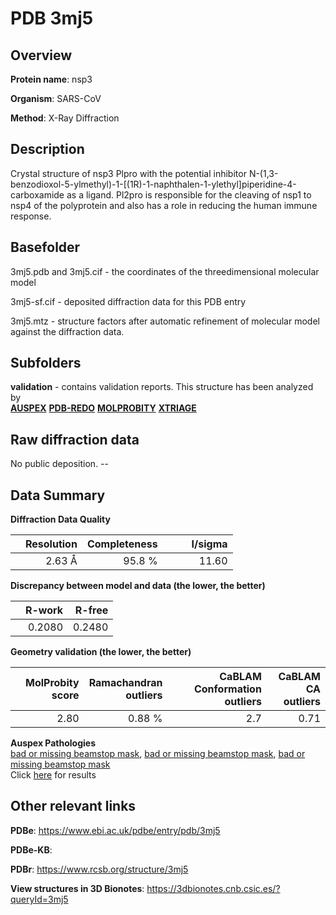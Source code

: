 # PDB 3mj5

## Overview

**Protein name**: nsp3

**Organism**: SARS-CoV

**Method**: X-Ray Diffraction

## Description

Crystal structure of nsp3 Plpro with the potential inhibitor N-(1,3-benzodioxol-5-ylmethyl)-1-[(1R)-1-naphthalen-1-ylethyl]piperidine-4-carboxamide as a ligand. Pl2pro is responsible for the cleaving of nsp1 to nsp4 of the polyprotein and also has a role in reducing the human immune response.

## Basefolder

3mj5.pdb and 3mj5.cif - the coordinates of the threedimensional molecular model

3mj5-sf.cif - deposited diffraction data for this PDB entry

3mj5.mtz - structure factors after automatic refinement of molecular model against the diffraction data.

## Subfolders





**validation** - contains validation reports. This structure has been analyzed by <br>[**AUSPEX**](https://github.com/thorn-lab/coronavirus_structural_task_force/tree/master/pdb/nsp3/SARS-CoV/3mj5/validation/auspex) [**PDB-REDO**](https://github.com/thorn-lab/coronavirus_structural_task_force/tree/master/pdb/nsp3/SARS-CoV/3mj5/validation/pdb-redo) [**MOLPROBITY**](https://github.com/thorn-lab/coronavirus_structural_task_force/tree/master/pdb/nsp3/SARS-CoV/3mj5/validation/molprobity) [**XTRIAGE**](https://github.com/thorn-lab/coronavirus_structural_task_force/blob/master/pdb/nsp3/SARS-CoV/3mj5/validation/Xtriage_output.log)   



## Raw diffraction data

No public deposition. --<br> 

## Data Summary
**Diffraction Data Quality**

|   | Resolution | Completeness| I/sigma |
|---|-------------:|----------------:|--------------:|
|   |2.63 Å|95.8  %|<img width=50/>11.60|

**Discrepancy between model and data (the lower, the better)**

|   | **R-work**| **R-free**   
|---|-------------:|----------------:|           
||  0.2080|  0.2480|

**Geometry validation (the lower, the better)**

|   |**MolProbity<br>score**| **Ramachandran<br>outliers** | **CaBLAM<br>Conformation outliers** | **CaBLAM<br>CA outliers** |
|---|-------------:|----------------:|----------------:|----------------:|
||  2.80|  0.88 %|2.7|0.71|

**Auspex Pathologies**<br> [bad or missing beamstop mask](https://www.auspex.de/pathol/#2), [bad or missing beamstop mask](https://www.auspex.de/pathol/#2), [bad or missing beamstop mask](https://www.auspex.de/pathol/#2)<br>Click [here](https://github.com/thorn-lab/coronavirus_structural_task_force/blob/master/pdb/nsp3/SARS-CoV/3mj5/validation/auspex/3mj5_auspex_comments.txt)  for results

 



## Other relevant links 
**PDBe**:  https://www.ebi.ac.uk/pdbe/entry/pdb/3mj5

**PDBe-KB**:  
 
**PDBr**: https://www.rcsb.org/structure/3mj5 

**View structures in 3D Bionotes**: https://3dbionotes.cnb.csic.es/?queryId=3mj5

